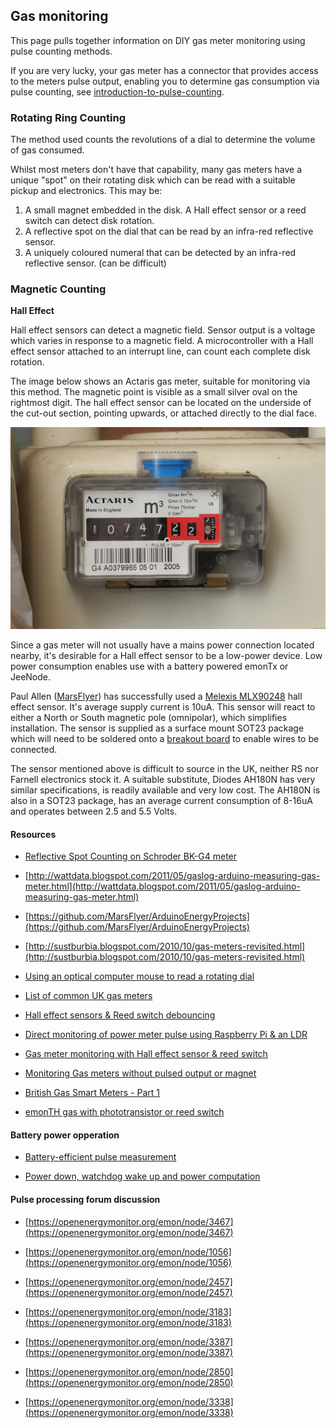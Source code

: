 ## Gas monitoring

This page pulls together information on DIY gas meter monitoring using pulse counting methods.

If you are very lucky, your gas meter has a connector that provides access to the meters pulse output, enabling you to determine gas consumption via pulse counting, see [introduction-to-pulse-counting](introduction-to-pulse-counting).

### Rotating Ring Counting

The method used counts the revolutions of a dial to determine the volume of gas consumed.

Whilst most meters don't have that capability, many gas meters have a unique "spot" on their rotating disk which can be read with a suitable pickup and electronics. This may be:

1.  A small magnet embedded in the disk. A Hall effect sensor or a reed switch can detect disk rotation.
2.  A reflective spot on the dial that can be read by an infra-red reflective sensor.
3.  A uniquely coloured numeral that can be detected by an infra-red reflective sensor. (can be difficult)

### Magnetic Counting

**Hall Effect**

Hall effect sensors can detect a magnetic field. Sensor output is a voltage which varies in response to a magnetic field. A microcontroller with a Hall effect sensor attached to an interrupt line, can count each complete disk rotation.

The image below shows an Actaris gas meter, suitable for monitoring via this method. The magnetic point is visible as a small silver oval on the rightmost digit. The hall effect sensor can be located on the underside of the cut-out section, pointing upwards, or attached directly to the dial face.

[![](files/uk-gas.jpg)](files/uk-gas.jpg)

Since a gas meter will not usually have a mains power connection located nearby, it's desirable for a Hall effect sensor to be a low-power device. Low power consumption enables use with a battery powered emonTx or JeeNode.

Paul Allen ([MarsFlyer](https://openenergymonitor.org/emon/user/602)) has successfully used a [Melexis MLX90248](http://octopart.com/partsearch#search/requestData&q=MLX90248ESE%20) hall effect sensor. It's average supply current is 10uA. This sensor will react to either a North or South magnetic pole (omnipolar), which simplifies installation. The sensor is supplied as a surface mount SOT23 package which will need to be soldered onto a [breakout board](https://www.sparkfun.com/products/717) to enable wires to be connected.

The sensor mentioned above is difficult to source in the UK, neither RS nor Farnell electronics stock it. A suitable substitute, Diodes AH180N has very similar specifications, is readily available and very low cost. The AH180N is also in a SOT23 package, has an average current consumption of 8-16uA and operates between 2.5 and 5.5 Volts.



#### Resources

- [Reflective Spot Counting on Schroder BK-G4 meter](https://github.com/Bra1nK/HomeMonitor/tree/master/Gas%20Meter%20Pulse%20Creator)

- [http://wattdata.blogspot.com/2011/05/gaslog-arduino-measuring-gas-meter.html](http://wattdata.blogspot.com/2011/05/gaslog-arduino-measuring-gas-meter.html)

- [https://github.com/MarsFlyer/ArduinoEnergyProjects](https://github.com/MarsFlyer/ArduinoEnergyProjects)

- [http://sustburbia.blogspot.com/2010/10/gas-meters-revisited.html](http://sustburbia.blogspot.com/2010/10/gas-meters-revisited.html)

- [Using an optical computer mouse to read a rotating dial](https://github.com/kristopher/PS2-Mouse-Arduino)

- [List of common UK gas meters](https://openenergymonitor.org/emon/node/2001)

- [Hall effect sensors & Reed switch debouncing](https://openenergymonitor.org/emon/node/1585)

- [Direct monitoring of power meter pulse using Raspberry Pi & an LDR](https://openenergymonitor.org/emon/node/2017)

- [Gas meter monitoring with Hall effect sensor & reed switch](https://openenergymonitor.org/emon/node/1732)

- [Monitoring Gas meters without pulsed output or magnet](https://openenergymonitor.org/emon/node/3403)

- [British Gas Smart Meters - Part 1](https://openenergymonitor.org/emon/node/2820)

- [emonTH gas with phototransistor or reed switch](https://openenergymonitor.org/emon/node/3600)

#### Battery power opperation

- [Battery-efficient pulse measurement](https://openenergymonitor.org/emon/node/1943)

- [Power down, watchdog wake up and power computation](https://openenergymonitor.org/emon/node/2489)

#### Pulse processing forum discussion

- [https://openenergymonitor.org/emon/node/3467](https://openenergymonitor.org/emon/node/3467)

- [https://openenergymonitor.org/emon/node/1056](https://openenergymonitor.org/emon/node/1056)
 
- [https://openenergymonitor.org/emon/node/2457](https://openenergymonitor.org/emon/node/2457)
 
- [https://openenergymonitor.org/emon/node/3183](https://openenergymonitor.org/emon/node/3183)
 
- [https://openenergymonitor.org/emon/node/3387](https://openenergymonitor.org/emon/node/3387)
 
- [https://openenergymonitor.org/emon/node/2850](https://openenergymonitor.org/emon/node/2850)
 
- [https://openenergymonitor.org/emon/node/3338](https://openenergymonitor.org/emon/node/3338)